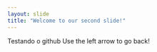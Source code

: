```yaml
---
layout: slide
title: "Welcome to our second slide!"
---
```

Testando o github
Use the left arrow to go back!
